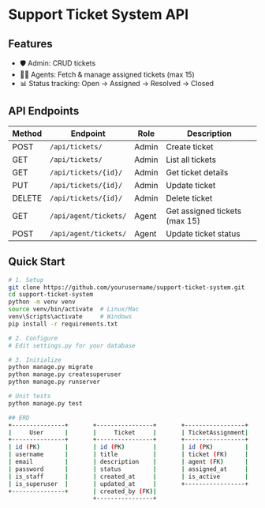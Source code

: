 # Support Ticket System API

## Features
- 🛡️ Admin: CRUD tickets
- 👨‍💻 Agents: Fetch & manage assigned tickets (max 15)
- 📊 Status tracking: Open → Assigned → Resolved → Closed

## API Endpoints
| Method | Endpoint                | Role   | Description                     |
|--------|-------------------------|--------|---------------------------------|
| POST   | `/api/tickets/`         | Admin  | Create ticket                   |
| GET    | `/api/tickets/`         | Admin  | List all tickets                |
| GET    | `/api/tickets/{id}/`    | Admin  | Get ticket details              |
| PUT    | `/api/tickets/{id}/`    | Admin  | Update ticket                   |
| DELETE | `/api/tickets/{id}/`    | Admin  | Delete ticket                   |
| GET    | `/api/agent/tickets/`   | Agent  | Get assigned tickets (max 15)   |
| POST   | `/api/agent/tickets/`   | Agent  | Update ticket status            |

## Quick Start
```bash
# 1. Setup
git clone https://github.com/yourusername/support-ticket-system.git
cd support-ticket-system
python -m venv venv
source venv/bin/activate  # Linux/Mac
venv\Scripts\activate     # Windows
pip install -r requirements.txt

# 2. Configure
# Edit settings.py for your database

# 3. Initialize
python manage.py migrate
python manage.py createsuperuser
python manage.py runserver

# Unit tests
python manage.py test

## ERD
+---------------+       +----------------+       +-----------------+
|     User      |       |     Ticket     |       | TicketAssignment|
+---------------+       +----------------+       +-----------------+
| id (PK)       |       | id (PK)        |       | id (PK)         |
| username      |       | title          |       | ticket (FK)     |
| email         |       | description    |       | agent (FK)      |
| password      |       | status         |       | assigned_at     |
| is_staff      |       | created_at     |       | is_active       |
| is_superuser  |       | updated_at     |       +-----------------+
+---------------+       | created_by (FK)|
                        +----------------+

